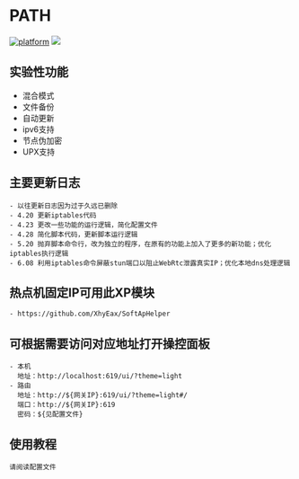 # PATH

[![platform](https://img.shields.io/badge/platform-Android-green.svg)](https://www.android.com)
[![](https://img.shields.io/badge/Magisk-v26.1-blue)](https://github.com/topjohnwu/Magisk/releases/tag/v26.1)

## 实验性功能

- 混合模式
- 文件备份
- 自动更新
- ipv6支持
- 节点伪加密
- UPX支持

## 主要更新日志
    - 以往更新日志因为过于久远已删除
    - 4.20 更新iptables代码
    - 4.23 更改一些功能的运行逻辑，简化配置文件
    - 4.28 简化脚本代码，更新脚本运行逻辑
    - 5.20 抛弃脚本命令行，改为独立的程序，在原有的功能上加入了更多的新功能；优化iptables执行逻辑
    - 6.08 利用iptables命令屏蔽stun端口以阻止WebRtc泄露真实IP；优化本地dns处理逻辑

## 热点机固定IP可用此XP模块
    - https://github.com/XhyEax/SoftApHelper

## 可根据需要访问对应地址打开操控面板
    - 本机
      地址：http://localhost:619/ui/?theme=light
    - 路由
      地址：http://${网关IP}:619/ui/?theme=light#/
      端口：http://${网关IP}:619
      密码：${见配置文件}

## 使用教程
    请阅读配置文件
